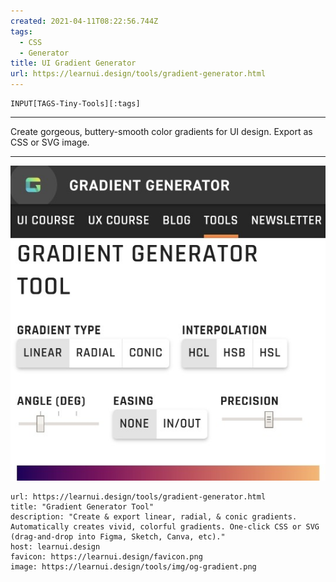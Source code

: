 ```yaml
---
created: 2021-04-11T08:22:56.744Z
tags: 
  - CSS
  - Generator
title: UI Gradient Generator
url: https://learnui.design/tools/gradient-generator.html
---
```

```meta-bind
INPUT[TAGS-Tiny-Tools][:tags]
```

___
Create gorgeous, buttery-smooth color gradients for UI design. Export as CSS or SVG image.
___

![](_attachments/ui-gradient-generator.jpg)

```cardlink
url: https://learnui.design/tools/gradient-generator.html
title: "Gradient Generator Tool"
description: "Create & export linear, radial, & conic gradients. Automatically creates vivid, colorful gradients. One-click CSS or SVG (drag-and-drop into Figma, Sketch, Canva, etc)."
host: learnui.design
favicon: https://learnui.design/favicon.png
image: https://learnui.design/tools/img/og-gradient.png
```
